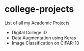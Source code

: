 # college-projects
List of all my Academic Projects
  - Digital College ID
  - Data Augmentation using Keras
  - Image Classification on CIFAR-10
